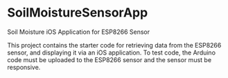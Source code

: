 # SoilMoistureSensorApp
Soil Moisture iOS Application for ESP8266 Sensor

This project contains the starter code for retrieving data from the ESP8266 sensor, and displaying it via an iOS application.
To test code, the Arduino code must be uploaded to the ESP8266 sensor and the sensor must be responsive.
